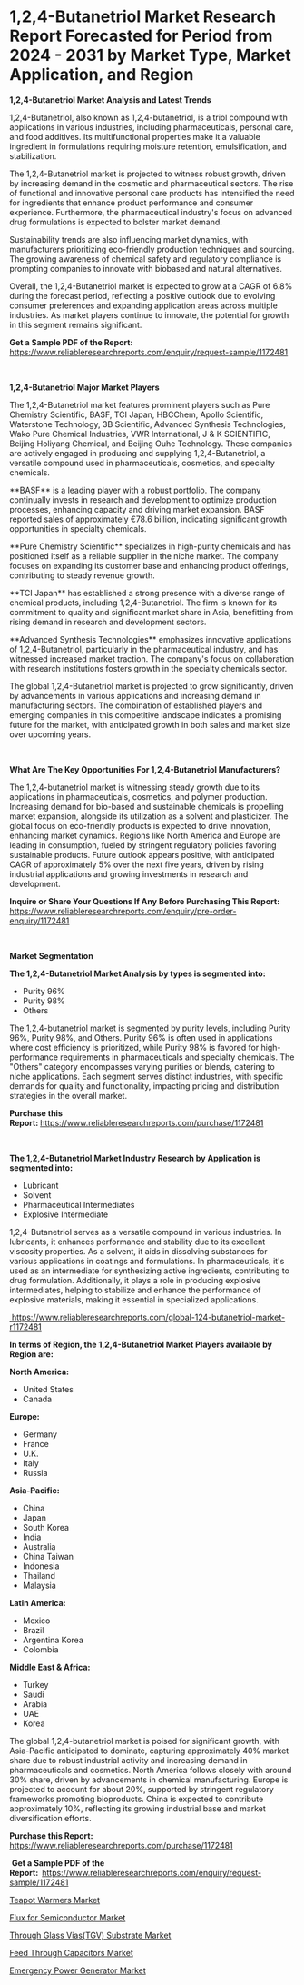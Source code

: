 <p><h1>1,2,4-Butanetriol Market Research Report Forecasted for Period from 2024 -  2031 by Market Type, Market Application, and Region</h1></p><p><strong>1,2,4-Butanetriol Market Analysis and Latest Trends</strong></p>
<p><p>1,2,4-Butanetriol, also known as 1,2,4-butanetriol, is a triol compound with applications in various industries, including pharmaceuticals, personal care, and food additives. Its multifunctional properties make it a valuable ingredient in formulations requiring moisture retention, emulsification, and stabilization.</p><p>The 1,2,4-Butanetriol market is projected to witness robust growth, driven by increasing demand in the cosmetic and pharmaceutical sectors. The rise of functional and innovative personal care products has intensified the need for ingredients that enhance product performance and consumer experience. Furthermore, the pharmaceutical industry's focus on advanced drug formulations is expected to bolster market demand.</p><p>Sustainability trends are also influencing market dynamics, with manufacturers prioritizing eco-friendly production techniques and sourcing. The growing awareness of chemical safety and regulatory compliance is prompting companies to innovate with biobased and natural alternatives.</p><p>Overall, the 1,2,4-Butanetriol market is expected to grow at a CAGR of 6.8% during the forecast period, reflecting a positive outlook due to evolving consumer preferences and expanding application areas across multiple industries. As market players continue to innovate, the potential for growth in this segment remains significant.</p></p>
<p><strong>Get a Sample PDF of the Report:&nbsp;</strong> <a href="https://www.reliableresearchreports.com/enquiry/request-sample/1172481?utm_campaign=9&utm_medium=2&utm_source=Github&utm_content=ia&utm_term=01102024&utm_id=124-butanetriol">https://www.reliableresearchreports.com/enquiry/request-sample/1172481</a></p>
<p>&nbsp;</p>
<p><strong>1,2,4-Butanetriol Major Market Players</strong></p>
<p><p>The 1,2,4-Butanetriol market features prominent players such as Pure Chemistry Scientific, BASF, TCI Japan, HBCChem, Apollo Scientific, Waterstone Technology, 3B Scientific, Advanced Synthesis Technologies, Wako Pure Chemical Industries, VWR International, J & K SCIENTIFIC, Beijing Holiyang Chemical, and Beijing Ouhe Technology. These companies are actively engaged in producing and supplying 1,2,4-Butanetriol, a versatile compound used in pharmaceuticals, cosmetics, and specialty chemicals.</p><p>**BASF** is a leading player with a robust portfolio. The company continually invests in research and development to optimize production processes, enhancing capacity and driving market expansion. BASF reported sales of approximately €78.6 billion, indicating significant growth opportunities in specialty chemicals.</p><p>**Pure Chemistry Scientific** specializes in high-purity chemicals and has positioned itself as a reliable supplier in the niche market. The company focuses on expanding its customer base and enhancing product offerings, contributing to steady revenue growth.</p><p>**TCI Japan** has established a strong presence with a diverse range of chemical products, including 1,2,4-Butanetriol. The firm is known for its commitment to quality and significant market share in Asia, benefitting from rising demand in research and development sectors.</p><p>**Advanced Synthesis Technologies** emphasizes innovative applications of 1,2,4-Butanetriol, particularly in the pharmaceutical industry, and has witnessed increased market traction. The company's focus on collaboration with research institutions fosters growth in the specialty chemicals sector.</p><p>The global 1,2,4-Butanetriol market is projected to grow significantly, driven by advancements in various applications and increasing demand in manufacturing sectors. The combination of established players and emerging companies in this competitive landscape indicates a promising future for the market, with anticipated growth in both sales and market size over upcoming years.</p></p>
<p>&nbsp;</p>
<p><strong>What Are The Key Opportunities For 1,2,4-Butanetriol Manufacturers?</strong></p>
<p><p>The 1,2,4-butanetriol market is witnessing steady growth due to its applications in pharmaceuticals, cosmetics, and polymer production. Increasing demand for bio-based and sustainable chemicals is propelling market expansion, alongside its utilization as a solvent and plasticizer. The global focus on eco-friendly products is expected to drive innovation, enhancing market dynamics. Regions like North America and Europe are leading in consumption, fueled by stringent regulatory policies favoring sustainable products. Future outlook appears positive, with anticipated CAGR of approximately 5% over the next five years, driven by rising industrial applications and growing investments in research and development.</p></p>
<p><strong>Inquire or Share Your Questions If Any Before Purchasing This Report:</strong> <a href="https://www.reliableresearchreports.com/enquiry/pre-order-enquiry/1172481?utm_campaign=9&utm_medium=2&utm_source=Github&utm_content=ia&utm_term=01102024&utm_id=124-butanetriol">https://www.reliableresearchreports.com/enquiry/pre-order-enquiry/1172481</a></p>
<p>&nbsp;</p>
<p><strong>Market Segmentation</strong></p>
<p><strong>The 1,2,4-Butanetriol Market Analysis by types is segmented into:</strong></p>
<p><ul><li>Purity 96%</li><li>Purity 98%</li><li>Others</li></ul></p>
<p><p>The 1,2,4-butanetriol market is segmented by purity levels, including Purity 96%, Purity 98%, and Others. Purity 96% is often used in applications where cost efficiency is prioritized, while Purity 98% is favored for high-performance requirements in pharmaceuticals and specialty chemicals. The "Others" category encompasses varying purities or blends, catering to niche applications. Each segment serves distinct industries, with specific demands for quality and functionality, impacting pricing and distribution strategies in the overall market.</p></p>
<p><strong>Purchase this Report:&nbsp;</strong><a href="https://www.reliableresearchreports.com/purchase/1172481?utm_campaign=9&utm_medium=2&utm_source=Github&utm_content=ia&utm_term=01102024&utm_id=124-butanetriol">https://www.reliableresearchreports.com/purchase/1172481</a></p>
<p>&nbsp;</p>
<p><strong>The 1,2,4-Butanetriol Market Industry Research by Application is segmented into:</strong></p>
<p><ul><li>Lubricant</li><li>Solvent</li><li>Pharmaceutical Intermediates</li><li>Explosive Intermediate</li></ul></p>
<p><p>1,2,4-Butanetriol serves as a versatile compound in various industries. In lubricants, it enhances performance and stability due to its excellent viscosity properties. As a solvent, it aids in dissolving substances for various applications in coatings and formulations. In pharmaceuticals, it's used as an intermediate for synthesizing active ingredients, contributing to drug formulation. Additionally, it plays a role in producing explosive intermediates, helping to stabilize and enhance the performance of explosive materials, making it essential in specialized applications.</p></p>
<p><a href="https://www.reliableresearchreports.com/global-124-butanetriol-market-r1172481?utm_campaign=9&utm_medium=2&utm_source=Github&utm_content=ia&utm_term=01102024&utm_id=124-butanetriol">&nbsp;https://www.reliableresearchreports.com/global-124-butanetriol-market-r1172481</a></p>
<p><strong>In terms of Region, the 1,2,4-Butanetriol Market Players available by Region are:</strong></p>
<p>
    <p> <strong> North America: </strong>
        <ul>
            <li>United States</li>
            <li>Canada</li>
        </ul>
        </p> 
    <p> <strong> Europe: </strong>
        <ul>
            <li>Germany</li>
            <li>France</li>
            <li>U.K.</li>
            <li>Italy</li>
            <li>Russia</li>
        </ul>
        </p> 
    <p> <strong> Asia-Pacific: </strong>
        <ul>
            <li>China</li>
            <li>Japan</li>
            <li>South Korea</li>
            <li>India</li>
            <li>Australia</li>
            <li>China Taiwan</li>
            <li>Indonesia</li>
            <li>Thailand</li>
            <li>Malaysia</li>
        </ul>
        </p> 
    <p> <strong> Latin America: </strong>
        <ul>
            <li>Mexico</li>
            <li>Brazil</li>
            <li>Argentina Korea</li>
            <li>Colombia</li>
        </ul>
        </p> 
    <p> <strong> Middle East & Africa: </strong>
        <ul>
            <li>Turkey</li>
            <li>Saudi</li>
            <li>Arabia</li>
            <li>UAE</li>
            <li>Korea</li>
        </ul>
    </p>
    </p>
<p><p>The global 1,2,4-butanetriol market is poised for significant growth, with Asia-Pacific anticipated to dominate, capturing approximately 40% market share due to robust industrial activity and increasing demand in pharmaceuticals and cosmetics. North America follows closely with around 30% share, driven by advancements in chemical manufacturing. Europe is projected to account for about 20%, supported by stringent regulatory frameworks promoting bioproducts. China is expected to contribute approximately 10%, reflecting its growing industrial base and market diversification efforts.</p></p>
<p><strong>Purchase this Report: </strong><a href="https://www.reliableresearchreports.com/purchase/1172481?utm_campaign=9&utm_medium=2&utm_source=Github&utm_content=ia&utm_term=01102024&utm_id=124-butanetriol">https://www.reliableresearchreports.com/purchase/1172481</a></p>
<p>&nbsp;<strong>Get a Sample PDF of the Report:&nbsp;&nbsp;</strong><a href="https://www.reliableresearchreports.com/enquiry/request-sample/1172481?utm_campaign=9&utm_medium=2&utm_source=Github&utm_content=ia&utm_term=01102024&utm_id=124-butanetriol">https://www.reliableresearchreports.com/enquiry/request-sample/1172481</a></p>
<p><strong></strong></p>
<p><p><a href="https://www.linkedin.com/pulse/teapot-warmers-market-emerging-trends-future-prospects-period-hg8mc?utm_campaign=9&utm_medium=2&utm_source=Github&utm_content=ia&utm_term=01102024&utm_id=124-butanetriol">Teapot Warmers Market</a></p><p><a href="https://issuu.com/reportprime-2/docs/flux-for-semiconductor-market-size-_d9911ba07d0277?utm_campaign=9&utm_medium=2&utm_source=Github&utm_content=ia&utm_term=01102024&utm_id=124-butanetriol">Flux for Semiconductor Market</a></p><p><a href="https://issuu.com/reportprime-2/docs/through-glass-viastgv-substrate-mar_83e77b5c2b3b91?utm_campaign=9&utm_medium=2&utm_source=Github&utm_content=ia&utm_term=01102024&utm_id=124-butanetriol">Through Glass Vias(TGV) Substrate Market</a></p><p><a href="https://github.com/SanjidaMahmud54/Market-Research-Report-List-1/blob/main/feed-through-capacitors-market.md?utm_campaign=9&utm_medium=2&utm_source=Github&utm_content=ia&utm_term=01102024&utm_id=124-butanetriol">Feed Through Capacitors Market</a></p><p><a href="https://github.com/hgf64gh/Market-Research-Report-List-1/blob/main/emergency-power-generator-market.md?utm_campaign=9&utm_medium=2&utm_source=Github&utm_content=ia&utm_term=01102024&utm_id=124-butanetriol">Emergency Power Generator Market</a></p></p>